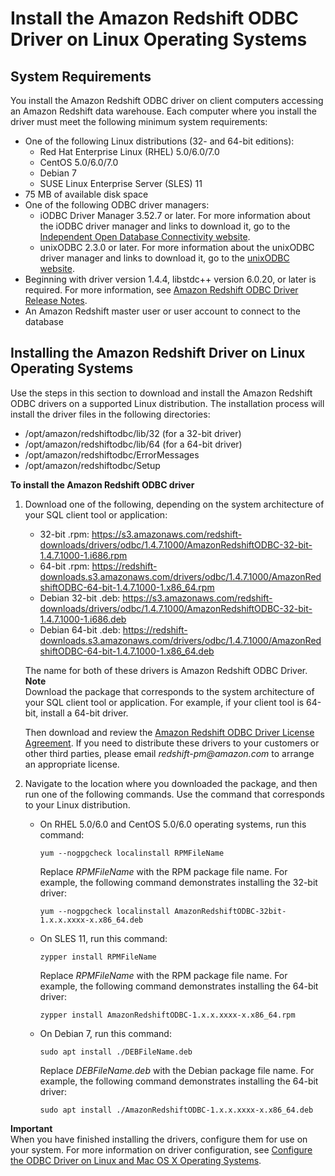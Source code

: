 # Install the Amazon Redshift ODBC Driver on Linux Operating Systems<a name="install-odbc-driver-linux"></a>

## System Requirements<a name="odbc-driver-sysreq-linux"></a>

You install the Amazon Redshift ODBC driver on client computers accessing an Amazon Redshift data warehouse\. Each computer where you install the driver must meet the following minimum system requirements: 
+ One of the following Linux distributions \(32\- and 64\-bit editions\):
  + Red Hat Enterprise Linux \(RHEL\) 5\.0/6\.0/7\.0
  + CentOS 5\.0/6\.0/7\.0
  + Debian 7
  + SUSE Linux Enterprise Server \(SLES\) 11
+ 75 MB of available disk space
+ One of the following ODBC driver managers: 
  + iODBC Driver Manager 3\.52\.7 or later\. For more information about the iODBC driver manager and links to download it, go to the  [Independent Open Database Connectivity website](http://www.iodbc.org/dataspace/doc/iodbc/wiki/iodbcWiki/)\.
  + unixODBC 2\.3\.0 or later\. For more information about the unixODBC driver manager and links to download it, go to the  [unixODBC website]( http://www.unixodbc.org/)\. 
+ Beginning with driver version 1\.4\.4, libstdc\+\+ version 6\.0\.20, or later is required\. For more information, see [Amazon Redshift ODBC Driver Release Notes](https://s3.amazonaws.com/redshift-downloads/drivers/odbc/1.4.7.1000/Amazon+Redshift+ODBC+Driver+Release+Notes.pdf)\. 
+ An Amazon Redshift master user or user account to connect to the database

## Installing the Amazon Redshift Driver on Linux Operating Systems<a name="odbc-driver-linux-how-to-install"></a>

Use the steps in this section to download and install the Amazon Redshift ODBC drivers on a supported Linux distribution\. The installation process will install the driver files in the following directories: 
+ /opt/amazon/redshiftodbc/lib/32 \(for a 32\-bit driver\)
+ /opt/amazon/redshiftodbc/lib/64 \(for a 64\-bit driver\)
+ /opt/amazon/redshiftodbc/ErrorMessages
+ /opt/amazon/redshiftodbc/Setup<a name="rs-mgmt-install-odbc-drivers-linux"></a>

**To install the Amazon Redshift ODBC driver**

1. Download one of the following, depending on the system architecture of your SQL client tool or application: 
   + 32\-bit \.rpm: [https://s3\.amazonaws\.com/redshift\-downloads/drivers/odbc/1\.4\.7\.1000/AmazonRedshiftODBC\-32\-bit\-1\.4\.7\.1000\-1\.i686\.rpm](https://s3.amazonaws.com/redshift-downloads/drivers/odbc/1.4.7.1000/AmazonRedshiftODBC-32-bit-1.4.7.1000-1.i686.rpm)
   + 64\-bit \.rpm: [https://redshift\-downloads\.s3\.amazonaws\.com/drivers/odbc/1\.4\.7\.1000/AmazonRedshiftODBC\-64\-bit\-1\.4\.7\.1000\-1\.x86\_64\.rpm](https://redshift-downloads.s3.amazonaws.com/drivers/odbc/1.4.7.1000/AmazonRedshiftODBC-64-bit-1.4.7.1000-1.x86_64.rpm) 
   + Debian 32\-bit \.deb: [https://s3\.amazonaws\.com/redshift\-downloads/drivers/odbc/1\.4\.7\.1000/AmazonRedshiftODBC\-32\-bit\-1\.4\.7\.1000\-1\.i686\.deb](https://s3.amazonaws.com/redshift-downloads/drivers/odbc/1.4.7.1000/AmazonRedshiftODBC-32-bit-1.4.7.1000-1.i686.deb)
   + Debian 64\-bit \.deb: [https://redshift\-downloads\.s3\.amazonaws\.com/drivers/odbc/1\.4\.7\.1000/AmazonRedshiftODBC\-64\-bit\-1\.4\.7\.1000\-1\.x86\_64\.deb ](https://redshift-downloads.s3.amazonaws.com/drivers/odbc/1.4.7.1000/AmazonRedshiftODBC-64-bit-1.4.7.1000-1.x86_64.deb) 

   The name for both of these drivers is Amazon Redshift ODBC Driver\.
**Note**  
Download the package that corresponds to the system architecture of your SQL client tool or application\. For example, if your client tool is 64\-bit, install a 64\-bit driver\.

    Then download and review the [Amazon Redshift ODBC Driver License Agreement](https://s3.amazonaws.com/redshift-downloads/drivers/Amazon+Redshift+ODBC+Driver+License+Agreement.pdf)\. If you need to distribute these drivers to your customers or other third parties, please email *redshift\-pm@amazon\.com* to arrange an appropriate license\. 

1. Navigate to the location where you downloaded the package, and then run one of the following commands\. Use the command that corresponds to your Linux distribution\. 
   + On RHEL 5\.0/6\.0 and CentOS 5\.0/6\.0 operating systems, run this command:

     ```
     yum --nogpgcheck localinstall RPMFileName
     ```

     Replace *RPMFileName* with the RPM package file name\. For example, the following command demonstrates installing the 32\-bit driver:

     ```
     yum --nogpgcheck localinstall AmazonRedshiftODBC-32bit-1.x.x.xxxx-x.x86_64.deb
     ```
   + On SLES 11, run this command:

     ```
     zypper install RPMFileName
     ```

     Replace *RPMFileName* with the RPM package file name\. For example, the following command demonstrates installing the 64\-bit driver:

     ```
     zypper install AmazonRedshiftODBC-1.x.x.xxxx-x.x86_64.rpm
     ```
   + On Debian 7, run this command:

     ```
     sudo apt install ./DEBFileName.deb
     ```

     Replace *DEBFileName\.deb* with the Debian package file name\. For example, the following command demonstrates installing the 64\-bit driver:

     ```
     sudo apt install ./AmazonRedshiftODBC-1.x.x.xxxx-x.x86_64.deb
     ```

**Important**  
When you have finished installing the drivers, configure them for use on your system\. For more information on driver configuration, see [Configure the ODBC Driver on Linux and Mac OS X Operating Systems](odbc-driver-configure-linux-mac.md)\.